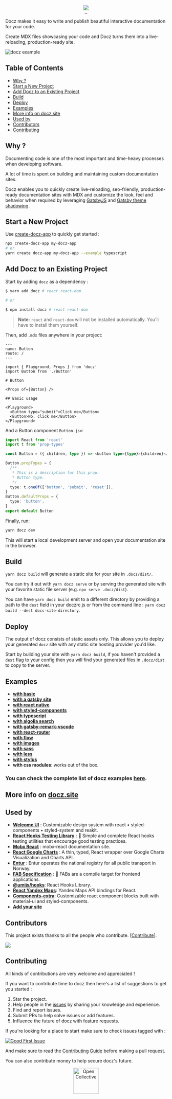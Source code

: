 <p align="center" style="margin-bottom: -20px">
  <img src="https://cdn-std.dprcdn.net/files/acc_649651/BSPk3z">
</p>

<p align="center">
  <a href="https://www.npmjs.com/package/docz" target="_blank">
    <img src="https://badgen.net/npm/v/docz" alt="">
  </a>
  <a href="LICENSE.md" target="_blank">
    <img src="https://badgen.net/badge/license/MIT/blue" alt="">
  </a>
  <a href="https://www.npmjs.com/package/docz" target="_blank">
    <img src="https://badgen.net/npm/dt/docz" alt="">
  </a>
</p>

Docz makes it easy to write and publish beautiful interactive documentation for your code.

Create MDX files showcasing your code and Docz turns them into a live-reloading, production-ready site.

![docz example](https://cdn-std.dprcdn.net/files/acc_649651/S2YCID)

## Table of Contents

- [Why ?](#why)
- [Start a New Project](#start-a-new-project)
- [Add Docz to an Existing Project](#add-docz-to-an-existing-project)
- [Build](#build)
- [Deploy](#deploy)
- [Examples](#examples)
- [More info on docz.site](#more-info-on-doczsite)
- [Used by](#used-by)
- [Contributors](#contributors)
- [Contributing](#contributing)

## Why ?

Documenting code is one of the most important and time-heavy processes when developing software.

A lot of time is spent on building and maintaining custom documentation sites.

Docz enables you to quickly create live-reloading, seo-friendly, production-ready documentation sites with MDX and customize the look, feel and behavior when required by leveraging [GatsbyJS](https://www.gatsbyjs.org) and [Gatsby theme shadowing](https://www.gatsbyjs.org/docs/themes/shadowing/).

## Start a New Project

Use [create-docz-app](https://www.npmjs.com/package/create-docz-app) to quickly get started :

```sh
npx create-docz-app my-docz-app
# or
yarn create docz-app my-docz-app --example typescript
```

## Add Docz to an Existing Project

Start by adding `docz` as a dependency :

```bash
$ yarn add docz # react react-dom

# or

$ npm install docz # react react-dom
```

> **Note**: `react` and `react-dom` will not be installed automatically. You'll have to install them yourself.

Then, add `.mdx` files anywhere in your project:

```mdx
---
name: Button
route: /
---

import { Playground, Props } from 'docz'
import Button from './Button'

# Button

<Props of={Button} />

## Basic usage

<Playground>
  <Button type="submit">Click me</Button>
  <Button>No, click me</Button>
</Playground>
```

And a Button component `Button.jsx`:

```typescript
import React from 'react'
import t from 'prop-types'

const Button = ({ children, type }) => <button type={type}>{children}</button>

Button.propTypes = {
  /**
   * This is a description for this prop.
   * Button type.
   */
  type: t.oneOf(['button', 'submit', 'reset']),
}
Button.defaultProps = {
  type: 'button',
}
export default Button
```

Finally, run:

```bash
yarn docz dev
```

This will start a local development server and open your documentation site in the browser.

## Build

`yarn docz build` will generate a static site for your site in `.docz/dist/`.

You can try it out with `yarn docz serve` or by serving the generated site with your favorite static file server (e.g. `npx serve .docz/dist`).

You can have `yarn docz build` emit to a different directory by providing a path to the `dest` field in your doczrc.js or from the command line : `yarn docz build --dest docs-site-directory`.

## Deploy

The output of docz consists of static assets only. This allows you to deploy your generated `docz` site with any static site hosting provider you'd like.

Start by building your site with `yarn docz build`, if you haven't provided a `dest` flag to your config then you will find your generated files in `.docz/dist` to copy to the server.

## Examples

- **[with basic](https://github.com/doczjs/docz/tree/master/examples/basic)**
- **[with a gatsby site](https://github.com/doczjs/docz/tree/master/examples/gatsby)**
- **[with react native](https://github.com/doczjs/docz/tree/master/examples/react-native)**
- **[with styled-components](https://github.com/doczjs/docz/tree/master/examples/styled-components)**
- **[with typescript](https://github.com/doczjs/docz/tree/master/examples/typescript)**
- **[with algolia search](https://github.com/doczjs/docz/tree/master/examples/with-algolia-search)**
- **[with gatsby-remark-vscode](https://github.com/doczjs/docz/tree/master/examples/with-gatsby-remark-vscode)**
- **[with react-router](https://github.com/doczjs/docz/tree/master/examples/react-router)**
- **[with flow](https://github.com/doczjs/docz/tree/master/examples/flow)**
- **[with images](https://github.com/doczjs/docz/tree/master/examples/images)**
- **[with sass](https://github.com/doczjs/docz/tree/master/examples/sass)**
- **[with less](https://github.com/doczjs/docz/tree/master/examples/less)**
- **[with stylus](https://github.com/doczjs/docz/tree/master/examples/stylus)**
- **with css modules**: works out of the box.

### You can check the complete list of docz examples [here](https://github.com/doczjs/docz/tree/master/examples).

## More info on [docz.site](https://docz.site)

## Used by

- **[Welcome UI](http://welcome-ui.com/)** : Customizable design system with react • styled-components • styled-system and reakit.
- **[React Hooks Testing Library](https://react-hooks-testing-library.com/)** : 🐏 Simple and complete React hooks testing utilities that encourage good testing practices.
- **[Mobx React](https://mobx-react.js.org/)** : mobx-react documentation site.
- **[React Google Charts](https://react-google-charts.com/)** : A thin, typed, React wrapper over Google Charts Visualization and Charts API.
- **[Entur](https://developer.entur.org/)** : Entur operates the national registry for all public transport in Norway.
- **[FAB Specification](https://fab.dev/)** : 💎 FABs are a compile target for frontend applications.
- **[@umijs/hooks](https://hooks.umijs.org/)**: React Hooks Library.
- **[React Yandex Maps](https://react-yandex-maps.now.sh/)**: Yandex Maps API bindings for React.
- **[Components-extra](https://components-extra.netlify.com)**: Customizable react component blocks built with material-ui and styled-components.
- **[Add your site](https://github.com/doczjs/docz/edit/master/README.md)**

## Contributors

This project exists thanks to all the people who contribute. [[Contribute](CONTRIBUTING.md)].

<a href="https://github.com/doczjs/docz/graphs/contributors"><img src="https://opencollective.com/docz/contributors.svg?width=890&button=false" /></a>

## Contributing

All kinds of contributions are very welcome and appreciated !

If you want to contribute time to docz then here's a list of suggestions to get you started :

1. Star the project.
2. Help people in the [issues](https://github.com/doczjs/docz/issues?q=is%3Aissue+is%3Aopen+sort%3Aupdated-desc) by sharing your knowledge and experience.
3. Find and report issues.
4. Submit PRs to help solve issues or add features.
5. Influence the future of docz with feature requests.

If you're looking for a place to start make sure to check issues tagged with :

[![Good First Issue](https://img.shields.io/github/issues/doczjs/docz/good%20first%20issue.svg)](https://github.com/doczjs/docz/issues?q=is%3Aopen+is%3Aissue+label%3A%22good+first+issue%22)

And make sure to read the [Contributing Guide](/CONTRIBUTING.md) before making a pull request.

You can also contribute money to help secure docz's future.

<p align="center">
  <a href="https://opencollective.com/docz" target="_blank">
    <img src="https://cdn-std.dprcdn.net/files/acc_649651/Q5nVhT" height="80" alt="Open Collective">
  </a>
</p>
